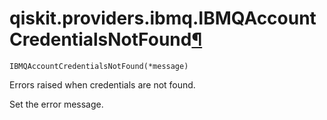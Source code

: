 # qiskit.providers.ibmq.IBMQAccountCredentialsNotFound[¶](#qiskit-providers-ibmq-ibmqaccountcredentialsnotfound "Permalink to this headline")

<span id="undefined" />

`IBMQAccountCredentialsNotFound(*message)`

Errors raised when credentials are not found.

Set the error message.

